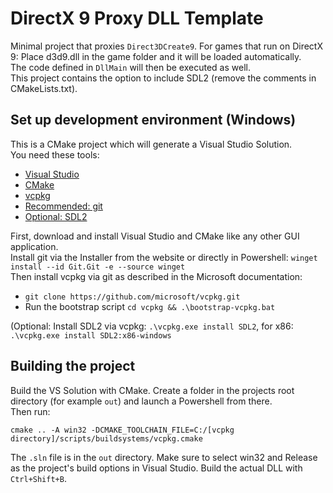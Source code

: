 # DirectX 9 Proxy DLL Template

Minimal project that proxies `Direct3DCreate9`. For games that run on DirectX 9: Place d3d9.dll in the game folder and it will be loaded automatically.<br>
The code defined in `DllMain` will then be executed as well.<br>
This project contains the option to include SDL2 (remove the comments in CMakeLists.txt).

## Set up development environment (Windows)

This is a CMake project which will generate a Visual Studio Solution.<br>
You need these tools:
- [Visual Studio](https://visualstudio.microsoft.com/)
- [CMake](https://cmake.org/)
- [vcpkg](https://learn.microsoft.com/en-us/vcpkg/get_started/get-started?pivots=shell-cmd)
- [Recommended: git](https://git-scm.com/download/win)
- [Optional: SDL2](https://www.libsdl.org/)

First, download and install Visual Studio and CMake like any other GUI application.<br>
Install git via the Installer from the website or directly in Powershell: `winget install --id Git.Git -e --source winget`<br>
Then install vcpkg via git as described in the Microsoft documentation:
- `git clone https://github.com/microsoft/vcpkg.git`
- Run the bootstrap script `cd vcpkg && .\bootstrap-vcpkg.bat`

(Optional: Install SDL2 via vcpkg: `.\vcpkg.exe install SDL2`, for x86: `.\vcpkg.exe install SDL2:x86-windows`

## Building the project

Build the VS Solution with CMake. Create a folder in the projects root directory (for example `out`) and launch a Powershell from there.<br>
Then run:
```
cmake .. -A win32 -DCMAKE_TOOLCHAIN_FILE=C:/[vcpkg directory]/scripts/buildsystems/vcpkg.cmake
```
The `.sln` file is in the `out` directory. Make sure to select win32 and Release as the project's build options in Visual Studio. Build the actual DLL with `Ctrl+Shift+B`.